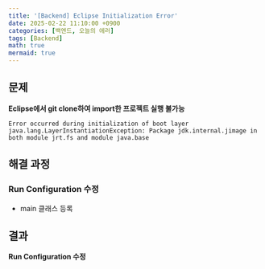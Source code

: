 ```yaml
---
title: '[Backend] Eclipse Initialization Error'
date: 2025-02-22 11:10:00 +0900
categories: [백엔드, 오늘의 에러]
tags: [Backend]
math: true
mermaid: true
---
```


## 문제
**Eclipse에서 git clone하여 import한 프로젝트 실행 불가능**

```
Error occurred during initialization of boot layer
java.lang.LayerInstantiationException: Package jdk.internal.jimage in both module jrt.fs and module java.base
```

## 해결 과정
### Run Configuration 수정
- main 클래스 등록

## 결과
**Run Configuration 수정**